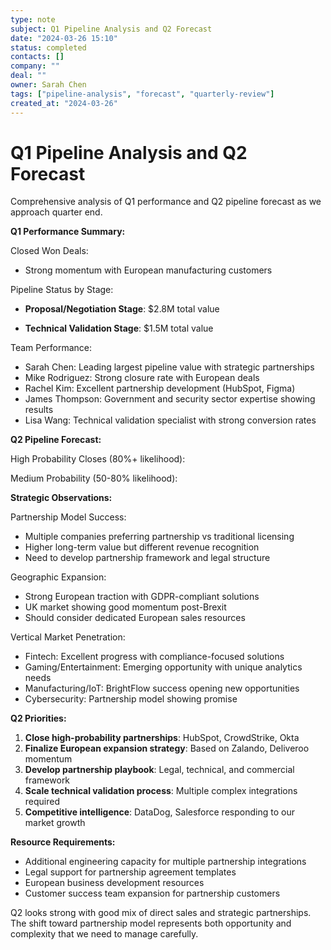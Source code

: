 ```yaml
---
type: note
subject: Q1 Pipeline Analysis and Q2 Forecast
date: "2024-03-26 15:10"
status: completed
contacts: []
company: ""
deal: ""
owner: Sarah Chen
tags: ["pipeline-analysis", "forecast", "quarterly-review"]
created_at: "2024-03-26"
---
```


# Q1 Pipeline Analysis and Q2 Forecast

Comprehensive analysis of Q1 performance and Q2 pipeline forecast as we approach quarter end.

**Q1 Performance Summary:**

Closed Won Deals:
- Strong momentum with European manufacturing customers

Pipeline Status by Stage:
- **Proposal/Negotiation Stage**: $2.8M total value

- **Technical Validation Stage**: $1.5M total value

Team Performance:
- Sarah Chen: Leading largest pipeline value with strategic partnerships
- Mike Rodriguez: Strong closure rate with European deals  
- Rachel Kim: Excellent partnership development (HubSpot, Figma)
- James Thompson: Government and security sector expertise showing results
- Lisa Wang: Technical validation specialist with strong conversion rates

**Q2 Pipeline Forecast:**

High Probability Closes (80%+ likelihood):

Medium Probability (50-80% likelihood):

**Strategic Observations:**

Partnership Model Success:
- Multiple companies preferring partnership vs traditional licensing
- Higher long-term value but different revenue recognition
- Need to develop partnership framework and legal structure

Geographic Expansion:
- Strong European traction with GDPR-compliant solutions
- UK market showing good momentum post-Brexit
- Should consider dedicated European sales resources

Vertical Market Penetration:
- Fintech: Excellent progress with compliance-focused solutions
- Gaming/Entertainment: Emerging opportunity with unique analytics needs
- Manufacturing/IoT: BrightFlow success opening new opportunities
- Cybersecurity: Partnership model showing promise

**Q2 Priorities:**

1. **Close high-probability partnerships**: HubSpot, CrowdStrike, Okta
2. **Finalize European expansion strategy**: Based on Zalando, Deliveroo momentum
3. **Develop partnership playbook**: Legal, technical, and commercial framework
4. **Scale technical validation process**: Multiple complex integrations required
5. **Competitive intelligence**: DataDog, Salesforce responding to our market growth

**Resource Requirements:**
- Additional engineering capacity for multiple partnership integrations
- Legal support for partnership agreement templates
- European business development resources
- Customer success team expansion for partnership customers

Q2 looks strong with good mix of direct sales and strategic partnerships. The shift toward partnership model represents both opportunity and complexity that we need to manage carefully.